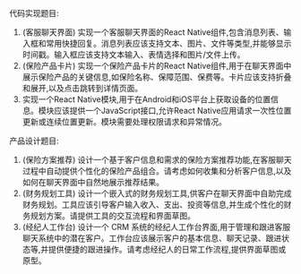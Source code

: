 代码实现题目:
1. (客服聊天界面) 实现一个客服聊天界面的React Native组件,包含消息列表、输入框和常用快捷回复。消息列表应该支持文本、图片、文件等类型,并能够显示时间戳。输入框应该支持文本输入、表情选择和图片/文件上传。
2. (保险产品卡片) 实现一个保险产品卡片的React Native组件,用于在聊天界面中展示保险产品的关键信息,如保险名称、保障范围、保费等。卡片应该支持折叠和展开,以及点击跳转到详情页面。
3. 实现一个React Native模块,用于在Android和iOS平台上获取设备的位置信息。模块应该提供一个JavaScript接口,允许React Native应用请求一次性位置更新或连续位置更新。模块需要处理权限请求和异常情况。

产品设计题目:
1. (保险方案推荐) 设计一个基于客户信息和需求的保险方案推荐功能,在客服聊天过程中自动提供个性化的保险产品组合。请考虑如何收集和分析客户信息,以及如何在聊天界面中自然地展示推荐结果。
2. (财务规划工具) 设计一个嵌入式的财务规划工具,供客户在聊天界面中自助完成财务规划。工具应该引导客户输入收入、支出、投资等信息,并生成个性化的财务规划方案。请提供工具的交互流程和界面草图。
3. (经纪人工作台) 设计一个 CRM 系统的经纪人工作台界面,用于管理和跟进客服聊天系统中的潜在客户。工作台应该展示客户的基本信息、聊天记录、跟进状态等,并提供便捷的跟进操作。请考虑经纪人的日常工作流程,提供界面草图或原型。
